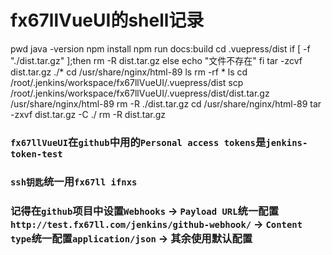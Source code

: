 # fx67llVueUI的shell记录

pwd
java -version
npm install
npm run docs:build
cd .vuepress/dist
if [ -f "./dist.tar.gz" ];then
  rm -R dist.tar.gz
else
  echo "文件不存在"
fi
tar -zcvf dist.tar.gz ./*
cd /usr/share/nginx/html-89
ls
rm -rf *
ls
cd /root/.jenkins/workspace/fx67llVueUI/.vuepress/dist
scp /root/.jenkins/workspace/fx67llVueUI/.vuepress/dist/dist.tar.gz /usr/share/nginx/html-89
rm -R ./dist.tar.gz
cd /usr/share/nginx/html-89
tar -zxvf dist.tar.gz -C ./
rm -R dist.tar.gz


### `fx67llVueUI`在`github`中用的`Personal access tokens`是`jenkins-token-test`  
### `ssh钥匙`统一用`fx67ll ifnxs`  
### 记得在`github`项目中设置`Webhooks` -> `Payload URL`统一配置`http://test.fx67ll.com/jenkins/github-webhook/` -> `Content type`统一配置`application/json` -> 其余使用默认配置  